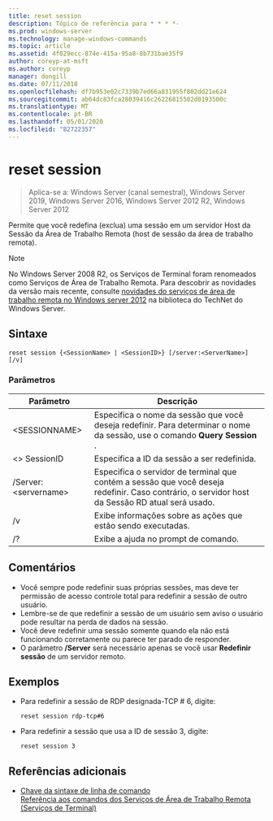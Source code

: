 ```yaml
---
title: reset session
description: Tópico de referência para * * * *-
ms.prod: windows-server
ms.technology: manage-windows-commands
ms.topic: article
ms.assetid: 4f029ecc-874e-415a-95a8-8b731bae35f9
author: coreyp-at-msft
ms.author: coreyp
manager: dongill
ms.date: 07/11/2018
ms.openlocfilehash: df7b953e02c7339b7ed66a831955f802dd21e624
ms.sourcegitcommit: ab64dc83fca28039416c26226815502d0193500c
ms.translationtype: MT
ms.contentlocale: pt-BR
ms.lasthandoff: 05/01/2020
ms.locfileid: "82722357"
---
```

# <a name="reset-session"></a>reset session

> Aplica-se a: Windows Server (canal semestral), Windows Server 2019, Windows Server 2016, Windows Server 2012 R2, Windows Server 2012

Permite que você redefina (exclua) uma sessão em um servidor Host da Sessão da Área de Trabalho Remota (host de sessão da área de trabalho remota).  
  

> [!NOTE]  
> No Windows Server 2008 R2, os Serviços de Terminal foram renomeados como Serviços de Área de Trabalho Remota. Para descobrir as novidades da versão mais recente, consulte [novidades do serviços de área de trabalho remota no Windows server 2012](https://technet.microsoft.com/library/hh831527) na biblioteca do TechNet do Windows Server.  

## <a name="syntax"></a>Sintaxe  
```  
reset session {<SessionName> | <SessionID>} [/server:<ServerName>] [/v]  
```  

### <a name="parameters"></a>Parâmetros  

|Parâmetro|Descrição|  
|-------|--------|  
|\<SESSIONNAME>|Especifica o nome da sessão que você deseja redefinir. Para determinar o nome da sessão, use o comando **Query Session** .|  
|\<> SessionID|Especifica a ID da sessão a ser redefinida.|  
|/Server:\<servername>|Especifica o servidor de terminal que contém a sessão que você deseja redefinir. Caso contrário, o servidor host da Sessão RD atual será usado.|  
|/v|Exibe informações sobre as ações que estão sendo executadas.|  
|/?|Exibe a ajuda no prompt de comando.|  

## <a name="remarks"></a>Comentários  
-   Você sempre pode redefinir suas próprias sessões, mas deve ter permissão de acesso controle total para redefinir a sessão de outro usuário.  
-   Lembre-se de que redefinir a sessão de um usuário sem aviso o usuário pode resultar na perda de dados na sessão.  
-   Você deve redefinir uma sessão somente quando ela não está funcionando corretamente ou parece ter parado de responder.  
-   O parâmetro **/Server** será necessário apenas se você usar **Redefinir sessão** de um servidor remoto.  

## <a name="examples"></a>Exemplos  
- Para redefinir a sessão de RDP designada-TCP # 6, digite:  
  ```  
  reset session rdp-tcp#6  
  ```  
- Para redefinir a sessão que usa a ID de sessão 3, digite:  
  ```  
  reset session 3  
  ```  

## <a name="additional-references"></a>Referências adicionais  
- [Chave da sintaxe de linha de comando](command-line-syntax-key.md)  
[Referência aos comandos dos Serviços de Área de Trabalho Remota (Serviços de Terminal)](remote-desktop-services-terminal-services-command-reference.md)  
